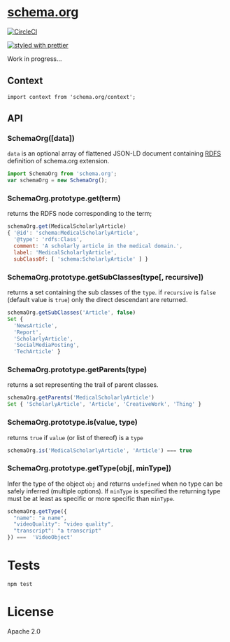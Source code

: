 [schema.org](http://schema.org)
===============================

[![CircleCI](https://circleci.com/gh/science-periodicals/schema.org.svg?style=svg)](https://circleci.com/gh/science-periodicals/schema.org)

[![styled with prettier](https://img.shields.io/badge/styled_with-prettier-ff69b4.svg)](https://github.com/prettier/prettier)

Work in progress...

## Context

```
import context from 'schema.org/context';
```

## API

### SchemaOrg([data])

`data` is an optional array of flattened JSON-LD document containing
[RDFS](https://www.w3.org/TR/rdf-schema/) definition of schema.org
extension.

```js
import SchemaOrg from 'schema.org';
var schemaOrg = new SchemaOrg();
```

### SchemaOrg.prototype.get(term)

returns the RDFS node corresponding to the term;

```js
schemaOrg.get(MedicalScholarlyArticle)
{ '@id': 'schema:MedicalScholarlyArticle',
  '@type': 'rdfs:Class',
  comment: 'A scholarly article in the medical domain.',
  label: 'MedicalScholarlyArticle',
  subClassOf: [ 'schema:ScholarlyArticle' ] }
```

### SchemaOrg.prototype.getSubClasses(type[, recursive])

returns a set containing the sub classes of the `type`. if `recursive`
is `false` (default value is `true`) only the direct descendant are
returned.

```js
schemaOrg.getSubClasses('Article', false)
Set {
  'NewsArticle',
  'Report',
  'ScholarlyArticle',
  'SocialMediaPosting',
  'TechArticle' }
```

### SchemaOrg.prototype.getParents(type)

returns a set representing the trail of parent classes.

```js
schemaOrg.getParents('MedicalScholarlyArticle')
Set { 'ScholarlyArticle', 'Article', 'CreativeWork', 'Thing' }
```

### SchemaOrg.prototype.is(value, type)

returns `true` if `value` (or list of thereof) is a `type`

```js
schemaOrg.is('MedicalScholarlyArticle', 'Article') === true
```

### SchemaOrg.prototype.getType(obj[, minType])

Infer the type of the object `obj` and returns `undefined` when no
type can be safely inferred (multiple options). If `minType` is
specified the returning type must be at least as specific or more
specific than `minType`.

```js
schemaOrg.getType({
  "name": "a name",
  "videoQuality": "video quality",
  "transcript": "a transcript"
}) ===  'VideoObject'
```


Tests
=====

    npm test


License
=======

Apache 2.0
